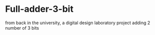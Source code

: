 # Full-adder-3-bit
from back in the university, a digital design laboratory project adding 2 number of 3 bits
